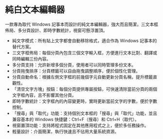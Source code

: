 
# 純白文本編輯器

一款專為取代 Windows 記事本而設計的純文本編輯器，強大而且簡潔，三文本框佈局、多分頁設計、即時字數統計，視窗可懸浮置頂。

- 純文字模式：所有貼上文字都會自動移除格式，適合作為 Windows 記事本的替代方案。
- 三文字框佈局：每個分頁內包含三個文字輸入框，方便進行文本比對、翻譯或同時編輯三份內容。
- 多分頁支持：允許新增多個分頁，使用者可以同時管理多份文本。
- 分頁拖曳排序：分頁標籤可以自由拖曳調整順序，便於個性化管理。
- 分頁自動命名：根據左側文字框的前幾個字元自動更新分頁名稱，提升標籤直觀性。
- 「清空文字方塊」按鈕：每個分頁提供專屬按鈕，可快速清除當前分頁的兩個文字框內容，且不影響其他分頁。
- 即時字數統計：文字框內的內容變更時，實時更新當前文字的字數，便於字數控制。
- 「搜尋」與「取代」功能：支持個別文本框的「搜尋」與「取代」功能，並且兼容基本的 Windows 快捷鍵：Ctrl+F（搜尋）和 Ctrl+H（取代）。
- 視窗置頂功能：支持將程式固定在其他應用程式之上，便於多任務操作。
- 輕量設計：介面簡潔，執行快速且不佔用大量系統資源。

